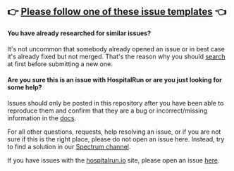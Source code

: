 ## 👉 [Please follow one of these issue templates](https://github.com/hospitalrun/hospitalrun/issues/new/choose) 👈

#### You have already researched for similar issues?

It's not uncommon that somebody already opened an issue or in best case it's already fixed but not merged. That's the reason why you should [search](https://github.com/hospitalrun/hospitalrun/issues) at first before submitting a new one.

#### Are you sure this is an issue with HospitalRun or are you just looking for some help?

Issues should only be posted in this repository after you have been able to reproduce
them and confirm that they are a bug or incorrect/missing information in the [docs](https://github.com/HospitalRun/hospitalrun-docs).

For all other questions, requests, help resolving an issue, or if you are not sure if this is
the right place, please do not open an issue here. Instead, try to find a solution in our [Spectrum channel](https://spectrum.chat/hospitalrun).

If you have issues with the [hospitalrun.io](https://www.hospitalrun.io) site, please open an issue [here](https://github.com/HospitalRun/hospitalrun.github.io/issues).

